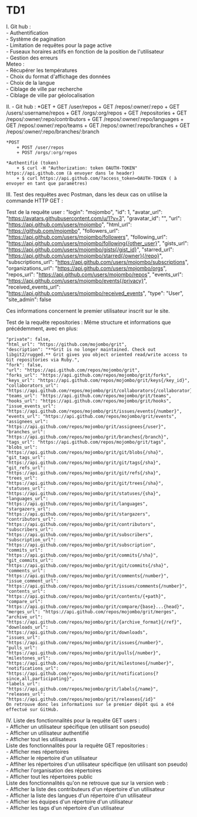 # TD1
I. Git hub :                                                       
        - Authentification                                   
        - Système de pagination                                
        - Limitation de requêtes pour la page active                 
        - Fuseaux horaires actifs en fonction de la position de l'utilisateur                   
        - Gestion des erreurs                     
   Meteo :                                                                          
        - Récupérer les températures                      
        - Choix du format d'affichage des données              
        - Choix de la langue                                 
        - Ciblage de ville par recherche                        
        - Ciblage de ville par géolocalisation                       
        
II. - Git hub : *GET + GET /user/repos + GET /repos/:owner/:repo + GET /users/:username/repos + GET /orgs/:org/repos + GET /repositories + GET /repos/:owner/:repo/contributors + GET /repos/:owner/:repo/languages + GET /repos/:owner/:repo/teams + GET /repos/:owner/:repo/branches + GET /repos/:owner/:repo/branches/:branch

    *POST
        + POST /user/repos
        + POST /orgs/:org/repos

    *Authentifié (token)
        + $ curl -H "Authorization: token OAUTH-TOKEN" https://api.github.com (à envoyer dans le header)
        + $ curl https://api.github.com/?access_token=OAUTH-TOKEN ( à envoyer en tant que paramètres)
        
III. Test des requêtes avec Postman, dans les deux cas on utilise la commande HTTP GET :

Test de la requête user :
    "login": "mojombo",
    "id": 1,
    "avatar_url": "https://avatars.githubusercontent.com/u/1?v=3",
    "gravatar_id": "",
    "url": "https://api.github.com/users/mojombo",
    "html_url": "https://github.com/mojombo",
    "followers_url": "https://api.github.com/users/mojombo/followers",
    "following_url": "https://api.github.com/users/mojombo/following{/other_user}",
    "gists_url": "https://api.github.com/users/mojombo/gists{/gist_id}",
    "starred_url": "https://api.github.com/users/mojombo/starred{/owner}{/repo}",
    "subscriptions_url": "https://api.github.com/users/mojombo/subscriptions",
    "organizations_url": "https://api.github.com/users/mojombo/orgs",
    "repos_url": "https://api.github.com/users/mojombo/repos",
    "events_url": "https://api.github.com/users/mojombo/events{/privacy}",
    "received_events_url": "https://api.github.com/users/mojombo/received_events",
    "type": "User",
    "site_admin": false

Ces informations concernent le premier utilisateur inscrit sur le site.

Test de la requête repositories : 
     Même structure et informations que précédemment, avec en plus: 

    "private": false,
    "html_url": "https://github.com/mojombo/grit",
    "description": "**Grit is no longer maintained. Check out libgit2/rugged.** Grit gives you object oriented read/write access to Git repositories via Ruby.",
    "fork": false,
    "url": "https://api.github.com/repos/mojombo/grit",
    "forks_url": "https://api.github.com/repos/mojombo/grit/forks",
    "keys_url": "https://api.github.com/repos/mojombo/grit/keys{/key_id}",
    "collaborators_url": "https://api.github.com/repos/mojombo/grit/collaborators{/collaborator}",
    "teams_url": "https://api.github.com/repos/mojombo/grit/teams",
    "hooks_url": "https://api.github.com/repos/mojombo/grit/hooks",
    "issue_events_url": "https://api.github.com/repos/mojombo/grit/issues/events{/number}",
    "events_url": "https://api.github.com/repos/mojombo/grit/events",
    "assignees_url": "https://api.github.com/repos/mojombo/grit/assignees{/user}",
    "branches_url": "https://api.github.com/repos/mojombo/grit/branches{/branch}",
    "tags_url": "https://api.github.com/repos/mojombo/grit/tags",
    "blobs_url": "https://api.github.com/repos/mojombo/grit/git/blobs{/sha}",
    "git_tags_url": "https://api.github.com/repos/mojombo/grit/git/tags{/sha}",
    "git_refs_url": "https://api.github.com/repos/mojombo/grit/git/refs{/sha}",
    "trees_url": "https://api.github.com/repos/mojombo/grit/git/trees{/sha}",
    "statuses_url": "https://api.github.com/repos/mojombo/grit/statuses/{sha}",
    "languages_url": "https://api.github.com/repos/mojombo/grit/languages",
    "stargazers_url": "https://api.github.com/repos/mojombo/grit/stargazers",
    "contributors_url": "https://api.github.com/repos/mojombo/grit/contributors",
    "subscribers_url": "https://api.github.com/repos/mojombo/grit/subscribers",
    "subscription_url": "https://api.github.com/repos/mojombo/grit/subscription",
    "commits_url": "https://api.github.com/repos/mojombo/grit/commits{/sha}",
    "git_commits_url": "https://api.github.com/repos/mojombo/grit/git/commits{/sha}",
    "comments_url": "https://api.github.com/repos/mojombo/grit/comments{/number}",
    "issue_comment_url": "https://api.github.com/repos/mojombo/grit/issues/comments{/number}",
    "contents_url": "https://api.github.com/repos/mojombo/grit/contents/{+path}",
    "compare_url": "https://api.github.com/repos/mojombo/grit/compare/{base}...{head}",
    "merges_url": "https://api.github.com/repos/mojombo/grit/merges",
    "archive_url": "https://api.github.com/repos/mojombo/grit/{archive_format}{/ref}",
    "downloads_url": "https://api.github.com/repos/mojombo/grit/downloads",
    "issues_url": "https://api.github.com/repos/mojombo/grit/issues{/number}",
    "pulls_url": "https://api.github.com/repos/mojombo/grit/pulls{/number}",
    "milestones_url": "https://api.github.com/repos/mojombo/grit/milestones{/number}",
    "notifications_url": "https://api.github.com/repos/mojombo/grit/notifications{?since,all,participating}",
    "labels_url": "https://api.github.com/repos/mojombo/grit/labels{/name}",
    "releases_url": "https://api.github.com/repos/mojombo/grit/releases{/id}"
    On retrouve donc les informations sur le premier dépôt qui a été effectué sur GitHub. 
    
                                                                                                           
IV. Liste des fonctionnalités pour la requête GET users :               
        - Afficher un utilisateur spécifique (en utilisant son pseudo)           
        - Afficher un utilisateur authentifié                                       
        - Afficher tout les utilisateurs                                                 
   Liste des fonctionnalités pour la requête GET repositories :                             
        - Afficher mes répertoires                                                                
        - Afficher le répertoire d'un utilisateur                                            
        - Affiher les répertoires d'un utilisateur spécifique (en utilisant son pseudo)                   
        - Afficher l'organisation des répertoires                                                    
        - Afficher tout les répertoires public                                                          
   Liste des fonctionnalités qu'on ne retrouve que sur la version web :                               
        - Afficher la liste des contributeurs d'un répertoire d'un utilisateur                         
        - Afficher la liste des langues d'un répertoire d'un utilisateur                                            
        - Afficher les équipes d'un répertoire d'un utilisateur                                     
        - Afficher les tags d'un répertoire d'un utilisateur                                               
